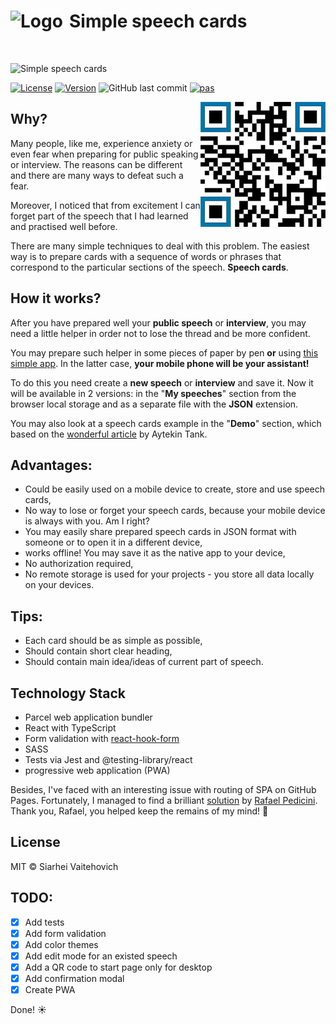 # <img align="left" width="94" height="62" alt="Logo" src="https://user-images.githubusercontent.com/3176886/90975768-d5bf3600-e53f-11ea-8aec-42b1701a5af9.png"> Simple speech cards
<br />

![Simple speech cards](https://user-images.githubusercontent.com/3176886/84038222-58584080-a9a8-11ea-89a5-38c494fe2b32.jpg)

<a href="https://github.com/sw999/speech-cards/blob/master/LICENSE.md"><img src="https://img.shields.io/github/license/sw999/speech-cards.svg?style=flat-square" alt="License"></a> <a href="https://github.com/SW999/random-number/tags"><img src="https://img.shields.io/github/v/tag/sw999/speech-cards.svg?sort=semver&style=flat-square" alt="Version"></a> ![GitHub last commit](https://img.shields.io/github/last-commit/sw999/speech-cards.svg?style=flat-square) [![pas](https://img.shields.io/static/v1?&message=ProgressiveApp.Store&color=74b9ff&style=flat&label=Follow%20Speech%20cards%20at)](https://progressiveapp.store/pwa/Speech-cards)

<img align="right" width="200" height="200" alt="QR Code link for mobile" src="https://github.com/SW999/speech-cards/raw/master/src/img/qr.png">

## Why?

Many people, like me, experience anxiety or even fear when preparing for public speaking or interview. The reasons can be different and there are many ways to defeat such a fear.

Moreover, I noticed that from excitement I can forget part of the speech that I had learned and practised well before.

There are many simple techniques to deal with this problem. The easiest way is to prepare cards with a sequence of words or phrases that correspond to the particular sections of the speech. **Speech cards**.


## How it works?
After you have prepared well your **public speech** or **interview**, you may need a little helper in order not to lose the thread and be more confident.

You may prepare such helper in some pieces of paper by pen **or** using [this simple app](https://sw999.github.io/speech-cards/). In the latter case, **your mobile phone will be your assistant!**

To do this you need create a **new speech** or **interview** and save it.
Now it will be available in 2 versions: in the "**My speeches**" section from the browser local storage and as a separate file with the **JSON** extension.

You may also look at a speech cards example in the "**Demo**" section, which based on the [wonderful article](https://medium.com/swlh/how-to-write-great-emails-and-why-it-matters-ad88fc9ac56a) by Aytekin Tank.

## Advantages:

- Could be easily used on a mobile device to create, store and use speech cards,
- No way to lose or forget your speech cards, because your mobile device is always with you. Am I right?
- You may easily share prepared speech cards in JSON format with someone or to open it in a different device,
- works offline! You may save it as the native app to your device,
- No authorization required,
- No remote storage is used for your projects - you store all data locally on your devices.

## Tips:

- Each card should be as simple as possible,
- Should contain short clear heading,
- Should contain main idea/ideas of current part of speech.

## Technology Stack
* Parcel web application bundler
* React with TypeScript
* Form validation with [react-hook-form](https://github.com/react-hook-form/react-hook-form)
* SASS
* Tests via Jest and @testing-library/react
* progressive web application (PWA)

Besides, I've faced with an interesting issue with routing of SPA on GitHub Pages. Fortunately, I managed to find a brilliant [solution](https://github.com/rafgraph/spa-github-pages) by [Rafael Pedicini](https://github.com/rafgraph). Thank you, Rafael, you helped keep the remains of my mind! :speak_no_evil:

## License

MIT © Siarhei Vaitehovich

## TODO:

- [x] Add tests
- [x] Add form validation
- [x] Add color themes
- [x] Add edit mode for an existed speech
- [x] Add a QR code to start page only for desktop
- [x] Add confirmation modal
- [x] Create PWA

Done! :sunny:
